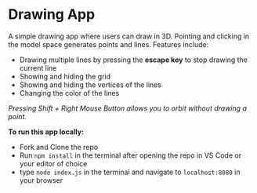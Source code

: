 # Drawing App

A simple drawing app where users can draw in 3D. Pointing and clicking in the model space generates points and lines.
Features include:
- Drawing multiple lines by pressing the **escape key** to stop drawing the current line
- Showing and hiding the grid 
- Showing and hiding the vertices of the lines
- Changing the color of the lines

*Pressing Shift + Right Mouse Button allows you to orbit without drawing a point.*

**To run this app locally:**
- Fork and Clone the repo
- Run ```npm install``` in the terminal after opening the repo in VS Code or your editor of choice
- type ```node index.js``` in the terminal and navigate to ```localhost:8080``` in your browser